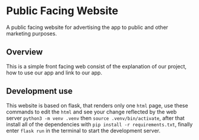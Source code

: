 # Public Facing Website

A public facing website for advertising the app to public and other marketing purposes.

## Overview

This is a simple front facing web consist of the explanation of our project, how to use our app and link to our app.

## Development use

This website is based on flask, that renders only one `html` page, use these commands to edit the `html` and see your change reflected by the web server `python3 -m venv .venv` then `source .venv/bin/activate`, after that install all of the dependencies with `pip install -r requirements.txt`, finally enter `flask run` in the terminal to start the development server. 

